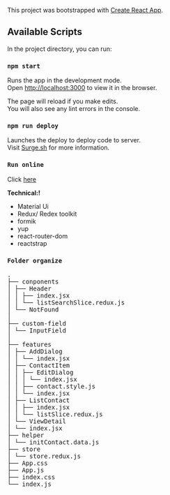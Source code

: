 This project was bootstrapped with [Create React App](https://github.com/facebook/create-react-app).

## Available Scripts

In the project directory, you can run:

### `npm start`

Runs the app in the development mode.<br />
Open [http://localhost:3000](http://localhost:3000) to view it in the browser.

The page will reload if you make edits.<br />
You will also see any lint errors in the console.

### `npm run deploy`

Launches the deploy to deploy code to server.<br />
Visit [Surge.sh](https://surge.sh) for more information.

### `Run online`

Click [here](https://contact-google.surge.sh)

**Technical:!**

-   Material Ui
-   Redux/ Redex toolkit
-   formik
-   yup
-   react-router-dom
-   reactstrap

### `Folder organize`
<pre>
.
├── conponents
│ ├── Header
│ │ ├── index.jsx
│ │ └── listSearchSlice.redux.js
│ └── NotFound
│ 
├── custom-field
│ └── InputField
│ 
├── features
│ ├── AddDialog
│ │ └── index.jsx
│ ├── ContactItem
│ │ ├── EditDialog
│ │ │ └── index.jsx
│ │ ├── contact.style.js
│ │ └── index.jsx
│ ├── ListContact
│ │ ├── index.jsx
│ │ └── listSlice.redux.js
│ └── ViewDetail
│ └── index.jsx
├── helper
│ └── initContact.data.js
├── store
│ └── store.redux.js
├── App.css
├── App.js
├── index.css
└── index.js
</pre>
